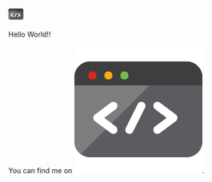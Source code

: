 <img src="https://raw.githubusercontent.com/Naman27/Naman27/master/source.gif" width="30px">


Hello World!!

<!-- Actual text -->

You can find me on [![LinkedIn][2.2]][2].

<!-- Icons -->


[2.2]: https://raw.githubusercontent.com/Naman27/Naman27/master/source.gif (Naman Jain)

<!-- Links to your social media accounts -->


[2]: https://www.linkedin.com/in/namanjain27/
